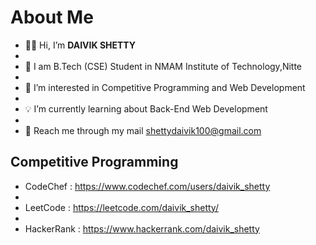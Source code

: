 # About Me
- 🧑‍💻 Hi, I’m **DAIVIK SHETTY**
- 
- 📜 I am B.Tech (CSE) Student in NMAM Institute of Technology,Nitte
- 
- 🎯 I’m interested in Competitive Programming and Web Development
- 
- 💡 I’m currently learning about Back-End Web Development
- 
- 📰 Reach me through my mail shettydaivik100@gmail.com



## Competitive Programming 
-  CodeChef : https://www.codechef.com/users/daivik_shetty
-  
-  LeetCode : https://leetcode.com/daivik_shetty/
-  
-  HackerRank : https://www.hackerrank.com/daivik_shetty
